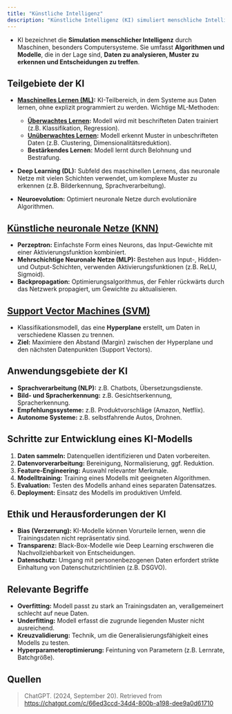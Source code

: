 ```yaml
---
title: "Künstliche Intelligenz"
description: "Künstliche Intelligenz (KI) simuliert menschliche Intelligenz durch Algorithmen und Modelle, die Daten analysieren, Muster erkennen und Entscheidungen treffen. Teilgebiete sind maschinelles Lernen, Deep Learning und neuronale Netze mit Anwendungen in Sprachverarbeitung und autonomen Systemen."
---
```


- KI bezeichnet die **Simulation menschlicher Intelligenz** durch Maschinen, besonders Computersysteme. Sie umfasst **Algorithmen und Modelle**, die in der Lage sind, **Daten zu analysieren, Muster zu erkennen und Entscheidungen zu treffen**.

## Teilgebiete der KI  
- **[Maschinelles Lernen (ML)](/lerninhalte/maschinelles-lernen):** KI-Teilbereich, in dem Systeme aus Daten lernen, ohne explizit programmiert zu werden. Wichtige ML-Methoden:
  - **[Überwachtes Lernen](/lerninhalte/ueberwachtes-und-nicht-ueberwachtes-lernen):** Modell wird mit beschrifteten Daten trainiert (z.B. Klassifikation, Regression).
  - **[Unüberwachtes Lernen](/lerninhalte/ueberwachtes-und-nicht-ueberwachtes-lernen):** Modell erkennt Muster in unbeschrifteten Daten (z.B. Clustering, Dimensionalitätsreduktion).
  - **Bestärkendes Lernen:** Modell lernt durch Belohnung und Bestrafung.
  
- **Deep Learning (DL):** Subfeld des maschinellen Lernens, das neuronale Netze mit vielen Schichten verwendet, um komplexe Muster zu erkennen (z.B. Bilderkennung, Sprachverarbeitung).

- **Neuroevolution:** Optimiert neuronale Netze durch evolutionäre Algorithmen.

## [Künstliche neuronale Netze (KNN) ](/lerninhalte/neural-network)
- **Perzeptron:** Einfachste Form eines Neurons, das Input-Gewichte mit einer Aktivierungsfunktion kombiniert.
- **Mehrschichtige Neuronale Netze (MLP):** Bestehen aus Input-, Hidden- und Output-Schichten, verwenden Aktivierungsfunktionen (z.B. ReLU, Sigmoid).
- **Backpropagation:** Optimierungsalgorithmus, der Fehler rückwärts durch das Netzwerk propagiert, um Gewichte zu aktualisieren.

## [Support Vector Machines (SVM) ](/lerninhalte/support-vector-machine)
- Klassifikationsmodell, das eine **Hyperplane** erstellt, um Daten in verschiedene Klassen zu trennen.
- **Ziel:** Maximiere den Abstand (Margin) zwischen der Hyperplane und den nächsten Datenpunkten (Support Vectors).

## Anwendungsgebiete der KI  
- **Sprachverarbeitung (NLP):** z.B. Chatbots, Übersetzungsdienste.
- **Bild- und Spracherkennung:** z.B. Gesichtserkennung, Spracherkennung.
- **Empfehlungssysteme:** z.B. Produktvorschläge (Amazon, Netflix).
- **Autonome Systeme:** z.B. selbstfahrende Autos, Drohnen.

## Schritte zur Entwicklung eines KI-Modells  
1. **Daten sammeln:** Datenquellen identifizieren und Daten vorbereiten.
2. **Datenvorverarbeitung:** Bereinigung, Normalisierung, ggf. Reduktion.
3. **Feature-Engineering:** Auswahl relevanter Merkmale.
4. **Modelltraining:** Training eines Modells mit geeigneten Algorithmen.
5. **Evaluation:** Testen des Modells anhand eines separaten Datensatzes.
6. **Deployment:** Einsatz des Modells im produktiven Umfeld.

## Ethik und Herausforderungen der KI  
- **Bias (Verzerrung):** KI-Modelle können Vorurteile lernen, wenn die Trainingsdaten nicht repräsentativ sind.
- **Transparenz:** Black-Box-Modelle wie Deep Learning erschweren die Nachvollziehbarkeit von Entscheidungen.
- **Datenschutz:** Umgang mit personenbezogenen Daten erfordert strikte Einhaltung von Datenschutzrichtlinien (z.B. DSGVO).

## Relevante Begriffe  
- **Overfitting:** Modell passt zu stark an Trainingsdaten an, verallgemeinert schlecht auf neue Daten.
- **Underfitting:** Modell erfasst die zugrunde liegenden Muster nicht ausreichend.
- **Kreuzvalidierung:** Technik, um die Generalisierungsfähigkeit eines Modells zu testen.
- **Hyperparameteroptimierung:** Feintuning von Parametern (z.B. Lernrate, Batchgröße).

## Quellen
> ChatGPT. (2024, September 20). Retrieved from https://chatgpt.com/c/66ed3ccd-34d4-800b-a198-dee9a0d61710